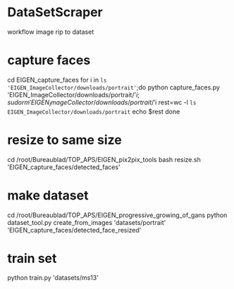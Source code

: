 # DataSetScraper
workflow image rip to dataset

# capture faces 
cd EIGEN_capture_faces
for i in `ls 'EIGEN_ImageCollector/downloads/portrait'`;do 
	python capture_faces.py 'EIGEN_ImageCollector/downloads/portrait/'$i; 
	sudo rm 'EIGEN_ImageCollector/downloads/portrait/'$i
	rest=wc -l `ls EIGEN_ImageCollector/downloads/portrait`
	echo $rest
done
# resize to same size
cd /root/Bureaublad/TOP_APS/EIGEN_pix2pix_tools
bash resize.sh 'EIGEN_capture_faces/detected_faces'

# make dataset
cd /root/Bureaublad/TOP_APS/EIGEN_progressive_growing_of_gans
python dataset_tool.py create_from_images 'datasets/portrait' 'EIGEN_capture_faces/detected_face_resized' 

# train set
python train.py 'datasets/ms13'
